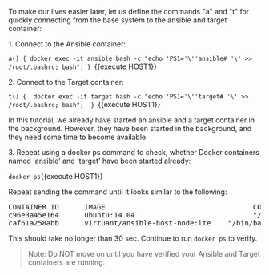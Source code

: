 To make our lives easier later, let us define the commands "a" and "t" for quickly connecting from the base system to the ansible and target container:

1\. Connect to the Ansible container:

`a() { docker exec -it ansible bash -c "echo 'PS1='\''ansible# '\' >> /root/.bashrc; bash"; } `{{execute HOST1}}

2\. Connect to the Target container:

`t() {  docker exec -it target bash -c "echo 'PS1='\''target# '\' >> /root/.bashrc; bash";  } `{{execute HOST1}}

In this tutorial, we already have started an ansible and a target container in the background. However, they have been started in the background, and they need some time to become available.

3\. Repeat using a docker ps command to check, whether Docker containers named 'ansible' and 'target' have been started already:

`docker ps`{{execute HOST1}}

Repeat sending the command until it looks similar to the following:

<pre>
CONTAINER ID      IMAGE                                   COMMAND                 CREATED         STATUS        PORTS NAMES
c96e3a45e164      ubuntu:14.04                            "/bin/bash -c 'whi..."  11 seconds ago  Up 9 seconds  target
caf61a258abb      virtuant/ansible-host-node:lte    "/bin/bash -c 'whi..."  13 seconds ago  Up 11 seconds ansible
</pre>

This should take no longer than 30 sec. Continue to run `docker ps` to verify.

> Note: Do NOT move on until you have verified your Ansible and Target containers are running.
